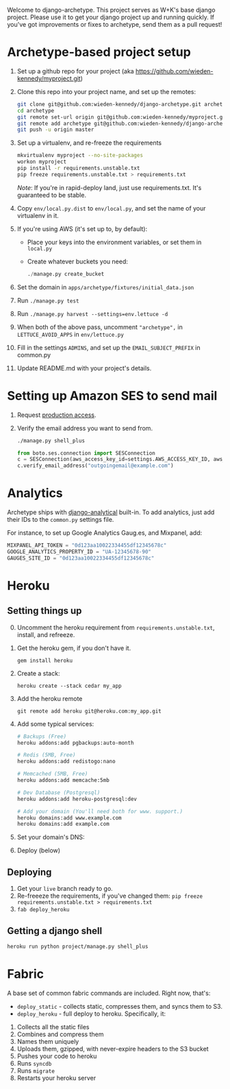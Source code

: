 Welcome to django-archetype.  This project serves as W+K's base django project.  Please use it to get your django project up and running quickly. If you've got improvements or fixes to archetype, send them as a pull request!


Archetype-based project setup
=============================

1. Set up a github repo for your project (aka https://github.com/wieden-kennedy/myproject.git)
1. Clone this repo into your project name, and set up the remotes:

    ```bash
    git clone git@github.com:wieden-kennedy/django-archetype.git archetype
    cd archetype
    git remote set-url origin git@github.com:wieden-kennedy/myproject.git
    git remote add archetype git@github.com:wieden-kennedy/django-archetype.git
    git push -u origin master
    ```

1. Set up a virtualenv, and re-freeze the requirements

    ```bash
    mkvirtualenv myproject --no-site-packages
    workon myproject
    pip install -r requirements.unstable.txt
    pip freeze requirements.unstable.txt > requirements.txt
    ```

    *Note*: If you're in rapid-deploy land, just use requirements.txt. It's guaranteed to be stable.

1. Copy `env/local.py.dist` to `env/local.py`, and set the name of your virtualenv in it.

1.  If you're using AWS (it's set up to, by default):
    * Place your keys into the environment variables, or set them in `local.py`
    * Create whatever buckets you need:

        ```python
        ./manage.py create_bucket
        ```

1.  Set the domain in `apps/archetype/fixtures/initial_data.json`
1.  Run `./manage.py test`
1.  Run `./manage.py harvest --settings=env.lettuce -d`
1.  When both of the above pass, uncomment `"archetype",` in `LETTUCE_AVOID_APPS` in `env/lettuce.py`
1.  Fill in the settings `ADMINS`, and set up the `EMAIL_SUBJECT_PREFIX` in common.py
1.  Update README.md with your project's details.


Setting up Amazon SES to send mail
==================================

1.  Request [production access](http://aws.amazon.com/ses/fullaccessrequest/).
1.  Verify the email address you want to send from.

    ```bash
    ./manage.py shell_plus
    ```

    ```python
    from boto.ses.connection import SESConnection
    c = SESConnection(aws_access_key_id=settings.AWS_ACCESS_KEY_ID, aws_secret_access_key=settings.AWS_SECRET_ACCESS_KEY)
    c.verify_email_address("outgoingemail@example.com")
    ```

Analytics
=========

Archetype ships with [django-analytical](http://packages.python.org/django-analytical/) built-in.  To add analytics, just add their IDs to the `common.py` settings file.

For instance, to set up Google Analytics Gaug.es, and Mixpanel, add:

```python
MIXPANEL_API_TOKEN = "0d123aa10022334455df12345678c"
GOOGLE_ANALYTICS_PROPERTY_ID = "UA-12345678-90"
GAUGES_SITE_ID = "0d123aa10022334455df12345678c"
```

Heroku
======

Setting things up
-----------------

0. Uncomment the heroku requirement from `requirements.unstable.txt`, install, and refreeze.

0. Get the heroku gem, if you don't have it.

    ```gem install heroku```

1. Create a stack:

    ```heroku create --stack cedar my_app```

1. Add the heroku remote

    ```git remote add heroku git@heroku.com:my_app.git```

2. Add some typical services:

    ```bash
    # Backups (Free)
    heroku addons:add pgbackups:auto-month

    # Redis (5MB, Free)
    heroku addons:add redistogo:nano

    # Memcached (5MB, Free)
    heroku addons:add memcache:5mb

    # Dev Database (Postgresql)
    heroku addons:add heroku-postgresql:dev

    # Add your domain (You'll need both for www. support.)
    heroku domains:add www.example.com
    heroku domains:add example.com
    ```

3. Set your domain's DNS:

4. Deploy (below)


Deploying
---------

1. Get your `live` branch ready to go.
2. Re-freeeze the requirements, if you've changed them: `pip freeze requirements.unstable.txt > requirements.txt`
3. ```fab deploy_heroku```


Getting a django shell
----------------------

```bash
heroku run python project/manage.py shell_plus
```



Fabric
======

A base set of common fabric commands are included. Right now, that's:

* `deploy_static` - collects static, compresses them, and syncs them to S3.
* `deploy_heroku` - full deploy to heroku. Specifically, it:

1. Collects all the static files
1. Combines and compress them
1. Names them uniquely
1. Uploads them, gzipped, with never-expire headers to the S3 bucket
1. Pushes your code to heroku
1. Runs `syncdb`
1. Runs `migrate`
1. Restarts your heroku server
